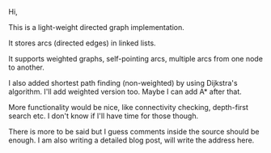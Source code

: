 Hi,

This is a light-weight directed graph implementation. 

It stores arcs (directed edges) in linked lists.

It supports weighted graphs, self-pointing arcs, multiple arcs from one node to another.

I also added shortest path finding (non-weighted) by using Dijkstra's algorithm. I'll add weighted version too. Maybe I can add A* after that.

More functionality would be nice, like connectivity checking, depth-first search etc. I don't know if I'll have time for those though.

There is more to be said but I guess comments inside the source should be enough. I am also writing a detailed blog post, will write the address here.